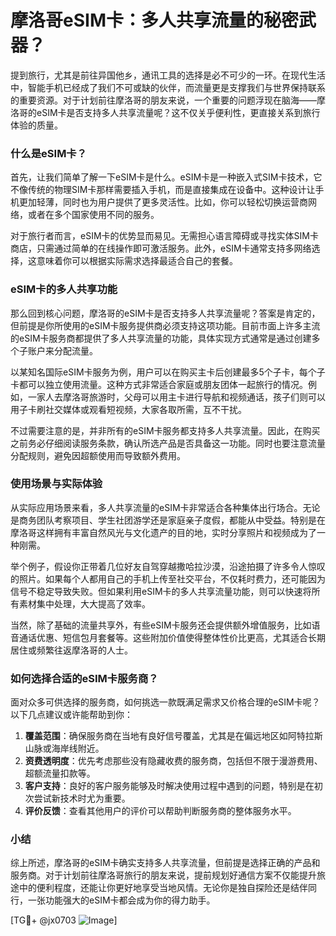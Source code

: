 # 摩洛哥eSIM卡：多人共享流量的秘密武器？

提到旅行，尤其是前往异国他乡，通讯工具的选择是必不可少的一环。在现代生活中，智能手机已经成了我们不可或缺的伙伴，而流量更是支撑我们与世界保持联系的重要资源。对于计划前往摩洛哥的朋友来说，一个重要的问题浮现在脑海——摩洛哥的eSIM卡是否支持多人共享流量呢？这不仅关乎便利性，更直接关系到旅行体验的质量。

### 什么是eSIM卡？

首先，让我们简单了解一下eSIM卡是什么。eSIM卡是一种嵌入式SIM卡技术，它不像传统的物理SIM卡那样需要插入手机，而是直接集成在设备中。这种设计让手机更加轻薄，同时也为用户提供了更多灵活性。比如，你可以轻松切换运营商网络，或者在多个国家使用不同的服务。

对于旅行者而言，eSIM卡的优势显而易见。无需担心语言障碍或寻找实体SIM卡商店，只需通过简单的在线操作即可激活服务。此外，eSIM卡通常支持多网络选择，这意味着你可以根据实际需求选择最适合自己的套餐。

### eSIM卡的多人共享功能

那么回到核心问题，摩洛哥的eSIM卡是否支持多人共享流量呢？答案是肯定的，但前提是你所使用的eSIM卡服务提供商必须支持这项功能。目前市面上许多主流的eSIM卡服务商都提供了多人共享流量的功能，具体实现方式通常是通过创建多个子账户来分配流量。

以某知名国际eSIM卡服务为例，用户可以在购买主卡后创建最多5个子卡，每个子卡都可以独立使用流量。这种方式非常适合家庭或朋友团体一起旅行的情况。例如，一家人去摩洛哥旅游时，父母可以用主卡进行导航和视频通话，孩子们则可以用子卡刷社交媒体或观看短视频，大家各取所需，互不干扰。

不过需要注意的是，并非所有的eSIM卡服务都支持多人共享流量。因此，在购买之前务必仔细阅读服务条款，确认所选产品是否具备这一功能。同时也要注意流量分配规则，避免因超额使用而导致额外费用。

### 使用场景与实际体验

从实际应用场景来看，多人共享流量的eSIM卡非常适合各种集体出行场合。无论是商务团队考察项目、学生社团游学还是家庭亲子度假，都能从中受益。特别是在摩洛哥这样拥有丰富自然风光与文化遗产的目的地，实时分享照片和视频成为了一种刚需。

举个例子，假设你正带着几位好友自驾穿越撒哈拉沙漠，沿途拍摄了许多令人惊叹的照片。如果每个人都用自己的手机上传至社交平台，不仅耗时费力，还可能因为信号不稳定导致失败。但如果利用eSIM卡的多人共享流量功能，则可以快速将所有素材集中处理，大大提高了效率。

当然，除了基础的流量共享外，有些eSIM卡服务还会提供额外增值服务，比如语音通话优惠、短信包月套餐等。这些附加价值使得整体性价比更高，尤其适合长期居住或频繁往返摩洛哥的人士。

### 如何选择合适的eSIM卡服务商？

面对众多可供选择的服务商，如何挑选一款既满足需求又价格合理的eSIM卡呢？以下几点建议或许能帮助到你：

1. **覆盖范围**：确保服务商在当地有良好信号覆盖，尤其是在偏远地区如阿特拉斯山脉或海岸线附近。
2. **资费透明度**：优先考虑那些没有隐藏收费的服务商，包括但不限于漫游费用、超额流量扣款等。
3. **客户支持**：良好的客户服务能够及时解决使用过程中遇到的问题，特别是在初次尝试新技术时尤为重要。
4. **评价反馈**：查看其他用户的评价可以帮助判断服务商的整体服务水平。

### 小结

综上所述，摩洛哥的eSIM卡确实支持多人共享流量，但前提是选择正确的产品和服务商。对于计划前往摩洛哥旅行的朋友来说，提前规划好通信方案不仅能提升旅途中的便利程度，还能让你更好地享受当地风情。无论你是独自探险还是结伴同行，一张功能强大的eSIM卡都会成为你的得力助手。

[TG💪+ @jx0703 ![Image](https://github.com/user-attachments/assets/dbca1d08-cadb-493c-b0ec-ad6f7a83f270)]